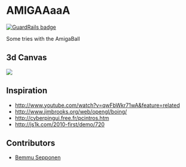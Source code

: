 AMIGAAaaA
=========

[![GuardRails badge](https://badges.production.guardrails.io/moul/amiga-ball.svg)](https://www.guardrails.io)

Some tries with the AmigaBall

3d Canvas
---------

<img src="http://c387484.r84.cf1.rackcdn.com/jr/Screen%20Shot%202012-08-10%20at%202.34.46%20PM.png" />

Inspiration
-----------

* http://www.youtube.com/watch?v=qwFbWkr71wA&feature=related
* http://www.jimbrooks.org/web/opengl/boing/
* http://cyberpingui.free.fr/pcintros.htm
* http://js1k.com/2010-first/demo/720

Contributors
------------

- [Bemmu Sepponen](https://github.com/Bemmu)
